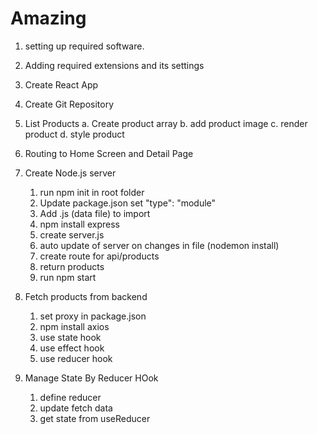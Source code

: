 # Amazing

1. setting up required software.
2. Adding required extensions and its settings
3. Create React App
4. Create Git Repository
5. List Products
   a. Create product array
   b. add product image
   c. render product
   d. style product
6. Routing to Home Screen and Detail Page
7. Create Node.js server

   1. run npm init in root folder
   2. Update package.json set "type": "module"
   3. Add .js (data file) to import
   4. npm install express
   5. create server.js
   6. auto update of server on changes in file (nodemon install)
   7. create route for api/products
   8. return products
   9. run npm start

8. Fetch products from backend

   1. set proxy in package.json
   2. npm install axios
   3. use state hook
   4. use effect hook
   5. use reducer hook

9. Manage State By Reducer HOok
   1. define reducer
   2. update fetch data
   3. get state from useReducer
